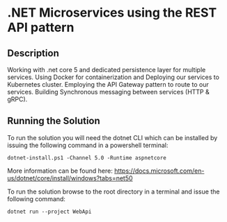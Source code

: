 # .NET Microservices using the REST API pattern

## Description

Working with .net core 5 and dedicated persistence layer for multiple services.
Using Docker for containerization and Deploying our services to Kubernetes cluster.
Employing the API Gateway pattern to route to our services.
Building Synchronous messaging between services (HTTP & gRPC).

## Running the Solution

To run the solution you will need the dotnet CLI which can be installed by issuing the following command in a powershell terminal:

`dotnet-install.ps1 -Channel 5.0 -Runtime aspnetcore`

More information can be found here: https://docs.microsoft.com/en-us/dotnet/core/install/windows?tabs=net50

To run the solution browse to the root directory in a terminal and issue the following command:

`dotnet run --project WebApi`